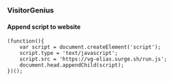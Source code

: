 ### VisitorGenius


#### Append script to website
```
(function(){
	var script = document.createElement('script');
	script.type = 'text/javascript';
	script.src = 'https://vg-elias.surge.sh/run.js';
	document.head.appendChild(script);
})();
```
